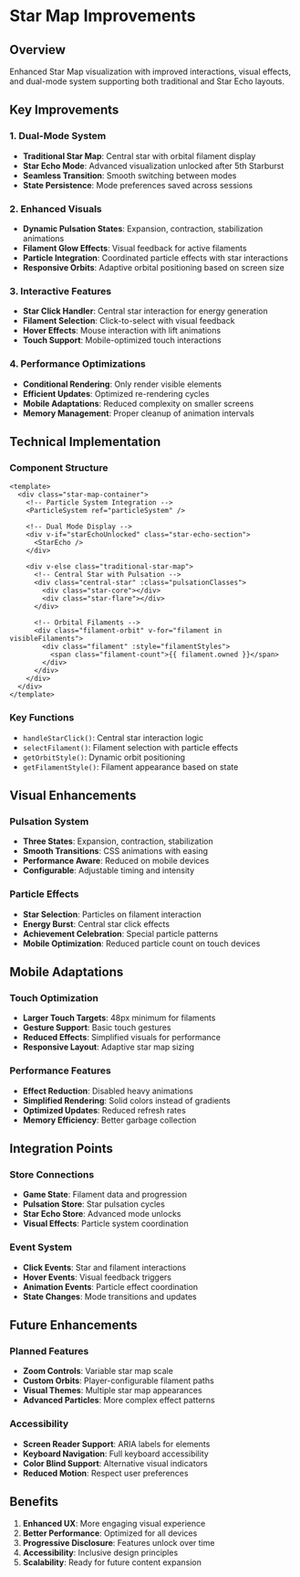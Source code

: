 # Star Map Improvements

## Overview
Enhanced Star Map visualization with improved interactions, visual effects, and dual-mode system supporting both traditional and Star Echo layouts.

## Key Improvements

### 1. Dual-Mode System
- **Traditional Star Map**: Central star with orbital filament display
- **Star Echo Mode**: Advanced visualization unlocked after 5th Starburst
- **Seamless Transition**: Smooth switching between modes
- **State Persistence**: Mode preferences saved across sessions

### 2. Enhanced Visuals
- **Dynamic Pulsation States**: Expansion, contraction, stabilization animations
- **Filament Glow Effects**: Visual feedback for active filaments
- **Particle Integration**: Coordinated particle effects with star interactions
- **Responsive Orbits**: Adaptive orbital positioning based on screen size

### 3. Interactive Features
- **Star Click Handler**: Central star interaction for energy generation
- **Filament Selection**: Click-to-select with visual feedback
- **Hover Effects**: Mouse interaction with lift animations
- **Touch Support**: Mobile-optimized touch interactions

### 4. Performance Optimizations
- **Conditional Rendering**: Only render visible elements
- **Efficient Updates**: Optimized re-rendering cycles
- **Mobile Adaptations**: Reduced complexity on smaller screens
- **Memory Management**: Proper cleanup of animation intervals

## Technical Implementation

### Component Structure
```vue
<template>
  <div class="star-map-container">
    <!-- Particle System Integration -->
    <ParticleSystem ref="particleSystem" />
    
    <!-- Dual Mode Display -->
    <div v-if="starEchoUnlocked" class="star-echo-section">
      <StarEcho />
    </div>
    
    <div v-else class="traditional-star-map">
      <!-- Central Star with Pulsation -->
      <div class="central-star" :class="pulsationClasses">
        <div class="star-core"></div>
        <div class="star-flare"></div>
      </div>
      
      <!-- Orbital Filaments -->
      <div class="filament-orbit" v-for="filament in visibleFilaments">
        <div class="filament" :style="filamentStyles">
          <span class="filament-count">{{ filament.owned }}</span>
        </div>
      </div>
    </div>
  </div>
</template>
```

### Key Functions
- `handleStarClick()`: Central star interaction logic
- `selectFilament()`: Filament selection with particle effects
- `getOrbitStyle()`: Dynamic orbit positioning
- `getFilamentStyle()`: Filament appearance based on state

## Visual Enhancements

### Pulsation System
- **Three States**: Expansion, contraction, stabilization
- **Smooth Transitions**: CSS animations with easing
- **Performance Aware**: Reduced on mobile devices
- **Configurable**: Adjustable timing and intensity

### Particle Effects
- **Star Selection**: Particles on filament interaction
- **Energy Burst**: Central star click effects
- **Achievement Celebration**: Special particle patterns
- **Mobile Optimization**: Reduced particle count on touch devices

## Mobile Adaptations

### Touch Optimization
- **Larger Touch Targets**: 48px minimum for filaments
- **Gesture Support**: Basic touch gestures
- **Reduced Effects**: Simplified visuals for performance
- **Responsive Layout**: Adaptive star map sizing

### Performance Features
- **Effect Reduction**: Disabled heavy animations
- **Simplified Rendering**: Solid colors instead of gradients
- **Optimized Updates**: Reduced refresh rates
- **Memory Efficiency**: Better garbage collection

## Integration Points

### Store Connections
- **Game State**: Filament data and progression
- **Pulsation Store**: Star pulsation cycles
- **Star Echo Store**: Advanced mode unlocks
- **Visual Effects**: Particle system coordination

### Event System
- **Click Events**: Star and filament interactions
- **Hover Events**: Visual feedback triggers
- **Animation Events**: Particle effect coordination
- **State Changes**: Mode transitions and updates

## Future Enhancements

### Planned Features
- **Zoom Controls**: Variable star map scale
- **Custom Orbits**: Player-configurable filament paths
- **Visual Themes**: Multiple star map appearances
- **Advanced Particles**: More complex effect patterns

### Accessibility
- **Screen Reader Support**: ARIA labels for elements
- **Keyboard Navigation**: Full keyboard accessibility
- **Color Blind Support**: Alternative visual indicators
- **Reduced Motion**: Respect user preferences

## Benefits
1. **Enhanced UX**: More engaging visual experience
2. **Better Performance**: Optimized for all devices
3. **Progressive Disclosure**: Features unlock over time
4. **Accessibility**: Inclusive design principles
5. **Scalability**: Ready for future content expansion